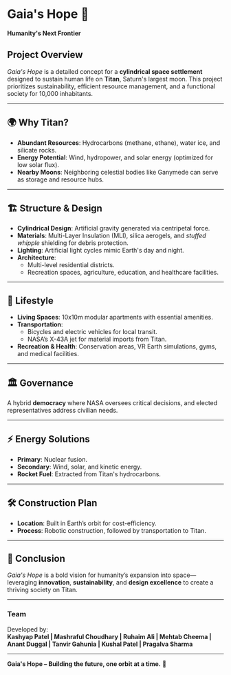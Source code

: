 # Gaia's Hope 🌌  
**Humanity's Next Frontier**  

## Project Overview  
*Gaia's Hope* is a detailed concept for a **cylindrical space settlement** designed to sustain human life on **Titan**, Saturn's largest moon. This project prioritizes sustainability, efficient resource management, and a functional society for 10,000 inhabitants.

---

## 🌍 **Why Titan?**  
- **Abundant Resources**: Hydrocarbons (methane, ethane), water ice, and silicate rocks.  
- **Energy Potential**: Wind, hydropower, and solar energy (optimized for low solar flux).  
- **Nearby Moons**: Neighboring celestial bodies like Ganymede can serve as storage and resource hubs.  

---

## 🏗 **Structure & Design**  
- **Cylindrical Design**: Artificial gravity generated via centripetal force.  
- **Materials**: Multi-Layer Insulation (MLI), silica aerogels, and *stuffed whipple* shielding for debris protection.  
- **Lighting**: Artificial light cycles mimic Earth's day and night.  
- **Architecture**:  
   - Multi-level residential districts.  
   - Recreation spaces, agriculture, education, and healthcare facilities.  

---

## 🧬 **Lifestyle**  
- **Living Spaces**: 10x10m modular apartments with essential amenities.  
- **Transportation**:  
   - Bicycles and electric vehicles for local transit.  
   - NASA’s X-43A jet for material imports from Titan.  
- **Recreation & Health**: Conservation areas, VR Earth simulations, gyms, and medical facilities.  

---

## 🏛 **Governance**  
A hybrid **democracy** where NASA oversees critical decisions, and elected representatives address civilian needs.

---

## ⚡ **Energy Solutions**  
- **Primary**: Nuclear fusion.  
- **Secondary**: Wind, solar, and kinetic energy.  
- **Rocket Fuel**: Extracted from Titan's hydrocarbons.  

---

## 🛠 **Construction Plan**  
- **Location**: Built in Earth’s orbit for cost-efficiency.  
- **Process**: Robotic construction, followed by transportation to Titan.

---

## 🚀 **Conclusion**  
*Gaia's Hope* is a bold vision for humanity’s expansion into space—leveraging **innovation**, **sustainability**, and **design excellence** to create a thriving society on Titan.

---

### Team  
Developed by:  
**Kashyap Patel | Mashraful Choudhary | Ruhaim Ali | Mehtab Cheema | Anant Duggal | Tanvir Gahunia | Kushal Patel | Pragalva Sharma**  

---  
**Gaia's Hope – Building the future, one orbit at a time.** 🌠  

